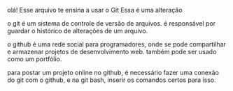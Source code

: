 olá! Esse arquivo te ensina a usar o Git
Essa é uma alteração

o git é um sistema de controle de versão de arquivos. é responsável por guardar o histórico de alterações de um arquivo.

o github é uma rede social para programadores, onde se pode compartilhar e armazenar projetos de desenvolvimento web. também pode ser usado como um portfólio.

para postar um projeto online no github, é necessário fazer uma conexão do git com o github, e na git bash, inserir os comandos certos para isso.